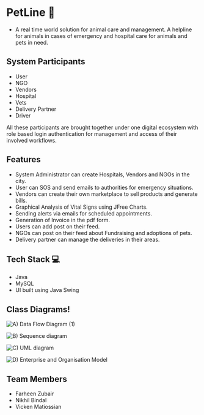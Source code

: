 # PetLine 🏥 

- A real time world solution for animal care and management. A helpline for animals in cases of emergency and hospital care for animals and pets in need.

##  System Participants
- User
- NGO 
- Vendors
- Hospital
- Vets
- Delivery Partner
- Driver

All these participants are brought together under one digital ecosystem with role based login authentication for management and access of their involved workflows.

## Features

- System Administrator can create Hospitals, Vendors and NGOs in the city.
- User can SOS and send emails to authorities for emergency situations.
- Vendors can create their own marketplace to sell products and generate bills.
- Graphical Analysis of Vital Signs using JFree Charts.
- Sending alerts via emails for scheduled appointments.
- Generation of Invoice in the pdf form.
- Users can add post on their feed.
- NGOs can post on their feed about Fundraising and adoptions of pets.
- Delivery partner can manage the deliveries in their areas.

## Tech Stack 💻 

- Java
- MySQL
- UI built using Java Swing

## Class Diagrams!

![A) Data Flow Diagram (1)](https://user-images.githubusercontent.com/114628304/207543399-96670207-446f-46dc-be82-018b005fd33c.png)


![B) Sequence diagram](https://user-images.githubusercontent.com/114628304/207540680-f2a7575d-ed4a-4286-9e9b-84d5a0ab2fae.png)


![C) UML diagram](https://user-images.githubusercontent.com/114628304/207540584-62b96b2d-e9ca-413c-8400-07fd01ea1610.png)


![D) Enterprise and Organisation Model](https://user-images.githubusercontent.com/114628304/207540424-431103b1-81e8-42df-96b7-61193a5f926b.png)



## Team Members

- Farheen Zubair
- Nikhil Bindal
- Vicken Matiossian
